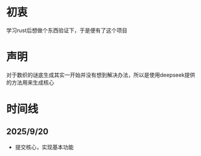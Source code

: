 # 初衷
学习rust后想做个东西验证下，于是便有了这个项目

# 声明
对于数织的谜底生成其实一开始并没有想到解决办法，所以是使用deepseek提供的方法用来生成核心

# 时间线
## 2025/9/20 
- 提交核心，实现基本功能
